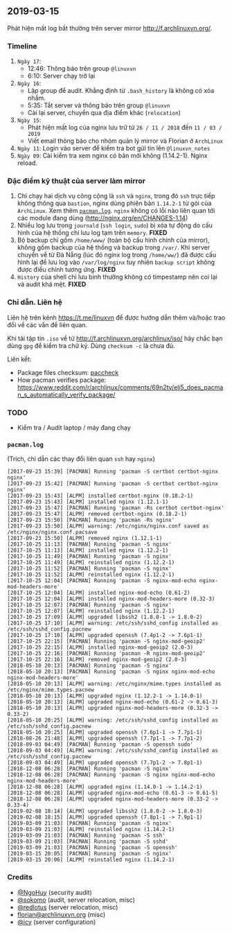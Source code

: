 ## 2019-03-15

Phát hiện mất log bất thường trên server mirror http://f.archlinuxvn.org/.

### Timeline

1. `Ngày 17`:
    - 12:46: Thông báo trên group `@linuxvn`
    - 6:10: Server chạy trở lại
1. `Ngày 16`:
    - Lập group để audit. Khẳng định từ `.bash_history` là không có xóa nhầm.
    - 5:35: Tắt server và thông báo trên group `@linuxvn`
    - Cài lại server, chuyển qua địa điểm khác (`relocation`)
1. `Ngày 15`:
    - Phát hiện mất log của nginx lưu trữ từ `26 / 11 / 2018` đến `11 / 03 / 2019`
    - Viết email thông báo cho nhóm quản lý mirror và Florian ở `ArchLinux`
1. `Ngày 11`: Login vào server để kiểm tra bot gửi tin lên `@linuxvn_notes`
1. `Ngày 09`: Cài kiểm tra xem nginx có bản mới không (1.14.2-1). Nginx reload.

### Đặc điểm kỹ thuật của server làm mirror

1. Chỉ chạy hai dịch vụ công cộng là `ssh` và `nginx`, trong đó `ssh` trực
  tiếp không thông qua `bastion`, nginx dùng phiên bản `1.14.2-1` từ
  gói của `ArchLinux`. Xem thêm [`pacman.log`](#pacmanlog).
  `nginx` không có lỗi nào liên quan tới các module đang dùng
  (http://nginx.org/en/CHANGES-1.14)
1. Nhiều log lưu trong `journald` (`ssh login`, `sudo`) bị xóa tự động
  do cấu hình của hệ thống chỉ lưu log tạm trên `memory`. **FIXED**
1. Bộ backup chỉ gồm `/home/www/` (toàn bộ cấu hình chính của mirror),
  không gồm backup của hệ thống và backup trong `/var/`. Khi server
  chuyển về từ Đà Nẵng (lúc đó nginx log trong `/home/ww/`) đã được cấu hình
  lại để lưu log vào `/var/log/nginx` tuy nhiên `backup script` không
  được điều chỉnh tương ứng. **FIXED**
1. `History` của shell chỉ lưu bình thường không có timpestamp nên coi lại
  và audit khá mệt. **FIXED**

### Chỉ dẫn. Liên hệ

Liên hệ trên kênh https://t.me/linuxvn để được hướng dẫn thêm và/hoặc
trao đổi về các vấn đề liên quan.

Khi tải tập tin `.iso` về từ  http://f.archlinuxvn.org/archlinux/iso/
hãy chắc bạn dùng `gpg` để kiểm tra chữ ký. Dùng `checksum -c` là chưa đủ.

Liên kết:

- Package files checksum: [paccheck](https://www.archlinux.org/packages/community/x86_64/pacutils/)
- How pacman verifies package: https://www.reddit.com/r/archlinux/comments/69n2ty/eli5_does_pacman_s_automatically_verify_package/

### TODO

- Kiểm tra / Audit laptop / máy đang chạy

### `pacman.log`

(Trích, chỉ dẫn các thay đổi liên quan `ssh` hay `nginx`)

```
[2017-09-23 15:39] [PACMAN] Running 'pacman -S certbot certbot-nginx nginx'
[2017-09-23 15:42] [PACMAN] Running 'pacman -S certbot certbot-nginx nginx'
[2017-09-23 15:43] [ALPM] installed certbot-nginx (0.18.2-1)
[2017-09-23 15:43] [ALPM] installed nginx (1.12.1-1)
[2017-09-23 15:47] [PACMAN] Running 'pacman -Rs certbot certbot-nginx'
[2017-09-23 15:47] [ALPM] removed certbot-nginx (0.18.2-1)
[2017-09-23 15:50] [PACMAN] Running 'pacman -Rs nginx'
[2017-09-23 15:50] [ALPM] warning: /etc/nginx/nginx.conf saved as /etc/nginx/nginx.conf.pacsave
[2017-09-23 15:50] [ALPM] removed nginx (1.12.1-1)
[2017-10-25 11:13] [PACMAN] Running 'pacman -S nginx'
[2017-10-25 11:13] [ALPM] installed nginx (1.12.2-1)
[2017-10-25 11:49] [PACMAN] Running 'pacman -S nginx'
[2017-10-25 11:49] [ALPM] reinstalled nginx (1.12.2-1)
[2017-10-25 11:52] [PACMAN] Running 'pacman -S nginx'
[2017-10-25 11:52] [ALPM] reinstalled nginx (1.12.2-1)
[2017-10-25 12:04] [PACMAN] Running 'pacman -S nginx-mod-echo nginx-mod-headers-more'
[2017-10-25 12:04] [ALPM] installed nginx-mod-echo (0.61-2)
[2017-10-25 12:04] [ALPM] installed nginx-mod-headers-more (0.32-3)
[2017-10-25 12:07] [PACMAN] Running 'pacman -S nginx'
[2017-10-25 12:07] [ALPM] reinstalled nginx (1.12.2-1)
[2017-10-25 17:09] [ALPM] upgraded libssh2 (1.8.0-1 -> 1.8.0-2)
[2017-10-25 17:10] [ALPM] warning: /etc/ssh/sshd_config installed as /etc/ssh/sshd_config.pacnew
[2017-10-25 17:10] [ALPM] upgraded openssh (7.4p1-2 -> 7.6p1-1)
[2017-10-25 22:15] [PACMAN] Running 'pacman -S nginx-mod-geoip2'
[2017-10-25 22:15] [ALPM] installed nginx-mod-geoip2 (2.0-3)
[2017-10-25 22:16] [PACMAN] Running 'pacman -R nginx-mod-geoip2'
[2017-10-25 22:16] [ALPM] removed nginx-mod-geoip2 (2.0-3)
[2018-05-10 20:13] [PACMAN] Running 'pacman -S nginx'
[2018-05-10 20:13] [PACMAN] Running 'pacman -S nginx nginx-mod-echo nginx-mod-headers-more'
[2018-05-10 20:13] [ALPM] warning: /etc/nginx/mime.types installed as /etc/nginx/mime.types.pacnew
[2018-05-10 20:13] [ALPM] upgraded nginx (1.12.2-1 -> 1.14.0-1)
[2018-05-10 20:13] [ALPM] upgraded nginx-mod-echo (0.61-2 -> 0.61-3)
[2018-05-10 20:13] [ALPM] upgraded nginx-mod-headers-more (0.32-3 -> 0.33-2)
[2018-05-10 20:25] [ALPM] warning: /etc/ssh/sshd_config installed as /etc/ssh/sshd_config.pacnew
[2018-05-10 20:25] [ALPM] upgraded openssh (7.6p1-1 -> 7.7p1-1)
[2018-08-26 21:48] [ALPM] upgraded openssh (7.7p1-1 -> 7.7p1-2)
[2018-09-03 04:49] [PACMAN] Running 'pacman -S openssh sudo'
[2018-09-03 04:49] [ALPM] warning: /etc/ssh/sshd_config installed as /etc/ssh/sshd_config.pacnew
[2018-09-03 04:49] [ALPM] upgraded openssh (7.7p1-2 -> 7.8p1-1)
[2018-12-08 06:28] [PACMAN] Running 'pacman -S nginx'
[2018-12-08 06:28] [PACMAN] Running 'pacman -S nginx nginx-mod-echo nginx-mod-headers-more'
[2018-12-08 06:28] [ALPM] upgraded nginx (1.14.0-1 -> 1.14.2-1)
[2018-12-08 06:28] [ALPM] upgraded nginx-mod-echo (0.61-3 -> 0.61-5)
[2018-12-08 06:28] [ALPM] upgraded nginx-mod-headers-more (0.33-2 -> 0.33-4)
[2019-02-08 18:14] [ALPM] upgraded libssh2 (1.8.0-2 -> 1.8.0-3)
[2019-02-08 18:15] [ALPM] upgraded openssh (7.8p1-1 -> 7.9p1-1)
[2019-03-09 21:03] [PACMAN] Running 'pacman -S nginx'
[2019-03-09 21:03] [ALPM] reinstalled nginx (1.14.2-1)
[2019-03-09 21:03] [PACMAN] Running 'pacman -S ssh'
[2019-03-09 21:03] [PACMAN] Running 'pacman -S sshd'
[2019-03-09 21:03] [PACMAN] Running 'pacman -S openssh'
[2019-03-15 20:05] [PACMAN] Running 'pacman -S nginx'
[2019-03-15 20:06] [ALPM] reinstalled nginx (1.14.2-1)
```

### Credits

- [@NgoHuy](https://github.com/NgoHuy) (security audit)
- [@sokomo](https://github.com/sokomo) (audit, server relocation, misc)
- [@redlotus](https://github.com/redlotus) (server relocation, misc)
- florian@archlinuxvn.org (misc)
- [@icy](https://github.com/icy) (server configuration)
